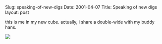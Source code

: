 Slug: speaking-of-new-digs
Date: 2001-04-07
Title: Speaking of new digs
layout: post

this is me in my new cube. actually, i share a double-wide with my buddy hans.<p>

<img src="https://media.redmonk.net/images/officeCam.jpg" /></p>
